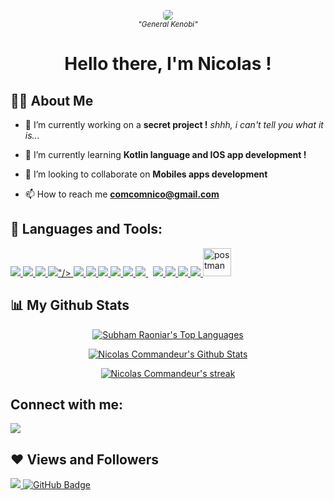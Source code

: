 <p align="center">
    <img src="https://media.giphy.com/media/Nx0rz3jtxtEre/giphy.gif" style="border-radius: 5px;">
    <br/>
    <small><i>"General Kenobi"</i></small>
</p>
<h1 align="center">Hello there, I'm Nicolas !</h1>


## 🙋‍♂️ About Me

- 🔭 I’m currently working on a **secret project !** *shhh, i can't tell you what it is...*

- 🌱 I’m currently learning **Kotlin language and IOS app development !**

- 👯 I’m looking to collaborate on **Mobiles apps development**

<!--
    - 👨‍💻 All of my projects are available at **[Portfolio : NullPointerException]()**
-->

- 📫 How to reach me **comcomnico@gmail.com**

<!--
    - ⚡ Fun fact **UwU**
-->

## 🚀 Languages and Tools:

<p align="left"> 
    <a href="https://git-scm.com/" target="_blank"> <img src="https://img.icons8.com/color/48/000000/git.png"/> </a> 
    <a href="https://www.java.com" target="_blank"> <img src="https://img.icons8.com/color/48/000000/java-coffee-cup-logo.png"/> </a>
    <a href="https://kotlinlang.org/" target="_blank"> <img src="https://img.icons8.com/color/50/000000/kotlin.png"/> </a>
    <a href="https://www.apple.com/fr/swift/" target="_blank"> <img src="<img src="https://img.icons8.com/color/48/000000/swift.png"/>"/> </a>
    <a href="https://flutter.dev/" target="_blank"> <img src="https://img.icons8.com/color/50/000000/flutter.png"/> </a>
    <a href="https://developer.mozilla.org/en-US/docs/Web/JavaScript" target="_blank"> <img src="https://img.icons8.com/color/48/000000/javascript.png"/> </a> 
    <a href="https://www.w3.org/html/" target="_blank"> <img src="https://img.icons8.com/color/48/000000/html-5.png"/> </a> 
    <a href="https://www.w3schools.com/css/" target="_blank"> <img src="https://img.icons8.com/color/48/000000/css3.png"/> </a> 
    <a href="https://firebase.google.com/" target="_blank"> <img src="https://img.icons8.com/color/48/000000/firebase.png"/> </a> 
    <a style="padding-right:8px;" href="https://www.mysql.com/" target="_blank"> <img src="https://img.icons8.com/fluent/50/000000/mysql-logo.png"/> </a>
    <a href="" target="_blank"> <img src="https://img.icons8.com/color/48/000000/c-programming.png"/> </a>
    <a href="" target="_blank"> <img src="https://img.icons8.com/color/48/000000/c-plus-plus-logo.png"/> </a>
    <a href="" target="_blank">  </a>
    <a href="https://getbootstrap.com" target="_blank"> <img src="https://img.icons8.com/color/48/000000/bootstrap.png"/> </a>
    <a href="https://www.python.org" target="_blank"> <img src="https://img.icons8.com/color/48/000000/python.png"/> </a> 
    <a href="https://postman.com" target="_blank"> <img src="https://www.vectorlogo.zone/logos/getpostman/getpostman-icon.svg" alt="postman" width="45" height="45"/> </a>   
    <!-- <a href="https://reactjs.org/" target="_blank"> <img src="https://img.icons8.com/color/48/000000/react-native.png"/> </a> -->
    <!-- <a href="https://spring.io/projects/spring-boot" target="_blank"> <img src="https://img.icons8.com/color/48/000000/spring-logo.png"/> </a>  -->
    <!-- <a style="padding-right:8px;" href="https://nodejs.org" target="_blank"> <img src="https://img.icons8.com/color/48/000000/nodejs.png"/> </a>  -->
    <!-- <a href="https://www.mongodb.com/" target="_blank"> <img src="https://raw.githubusercontent.com/devicons/devicon/master/icons/mongodb/mongodb-original-wordmark.svg" alt="mongodb" width="48" height="48"/> </a>  -->
    <!-- <a href="https://www.jenkins.io" target="_blank"> <img src="https://www.vectorlogo.zone/logos/jenkins/jenkins-icon.svg" alt="jenkins" width="48" height="48"/> </a>  -->
    <!-- <a href="https://redux.js.org" target="_blank"> <img src="https://img.icons8.com/color/48/000000/redux.png"/> </a> -->
    <!-- <a href="https://expressjs.com" target="_blank"> <img src="https://raw.githubusercontent.com/devicons/devicon/master/icons/express/express-original-wordmark.svg" alt="express" width="40" height="40"/> </a> -->
</p>

## 📊 My Github Stats
<p align="center">
    <a href="https://github.com/anuraghazra/github-readme-stats">
        <!-- GOTHAM  -->
        <img alt="Subham Raoniar's Top Languages" src="https://github-readme-stats.vercel.app/api/top-langs/?username=CommandeurNicolas&langs_count=8&count_private=true&layout=compact&theme=gotham&hide_border=true" />
        <!-- BUEFY DARK -->
        <!-- <img alt="Subham Raoniar's Top Languages" src="https://github-readme-stats.vercel.app/api/top-langs/?username=CommandeurNicolas&langs_count=6&count_private=true&layout=compact&theme=buefy&hide_border=true&bg_color=1A1B27&text_color=d1d1d1" /> -->
        <!-- DARK -->
        <!-- <img alt="Subham Raoniar's Top Languages" src="https://github-readme-stats.vercel.app/api/top-langs/?username=CommandeurNicolas&langs_count=6&count_private=true&layout=compact&hide_border=true&bg_color=151515&text_color=FDFDFD&title_color=F28701&icon_color=F28701" /> -->
    </a>
</p>
<p align="center">
    <a href="https://github.com/anuraghazra/github-readme-stats">
        <!-- GOTHAM  -->
        <img alt="Nicolas Commandeur's Github Stats" src="https://github-readme-stats.vercel.app/api?username=CommandeurNicolas&show_icons=true&count_private=true&theme=gotham&hide_border=true" />
        <!-- BUEFY DARK -->
        <!-- <img alt="Nicolas Commandeur's Github Stats" src="https://github-readme-stats.vercel.app/api?username=CommandeurNicolas&show_icons=true&count_private=true&theme=buefy&hide_border=true&bg_color=1A1B27&text_color=d1d1d1" /> -->
        <!-- DARK -->
        <!-- <img alt="Nicolas Commandeur's Github Stats" src="https://github-readme-stats.vercel.app/api?username=CommandeurNicolas&show_icons=true&count_private=true&hide_border=true&bg_color=151515&text_color=FDFDFD&title_color=F28701&icon_color=F28701" /> -->
    </a>
</p>
<p align="center">
    <a href="https://github.com/DenverCoder1/github-readme-streak-stats">
        <!-- GOTHAM  -->
        <img alt="Nicolas Commandeur's streak" src="https://github-readme-streak-stats.herokuapp.com/?user=CommandeurNicolas&theme=gotham&hide_border=true&stroke=0000"/>
        <!-- BUEFY DARK  -->
        <!-- <img alt="Nicolas Commandeur's streak" src="https://github-readme-streak-stats.herokuapp.com/?user=CommandeurNicolas&theme=buefy-dark&hide_border=true&stroke=0000"/> -->
        <!-- DARK  -->
        <!-- <img alt="Nicolas Commandeur's streak" src="https://github-readme-streak-stats.herokuapp.com/?user=CommandeurNicolas&theme=dark&hide_border=true&stroke=0000"/> -->
    </a>
</p>
<p align="center">
    <a href="https://github.com/Ashutosh00710/github-readme-activity-graph">
        <!-- GOTHAM  -->
        <!-- <img alt="Nicolas Commandeur's Activity Graph" src="https://activity-graph.herokuapp.com/graph?username=CommandeurNicolas&bg_color=0C1014&color=98D0CD&line=259076&point=98D0CD&hide_border=true" /> -->
        <!-- BUEFY DARK  -->
        <!-- <img alt="Nicolas Commandeur's Activity Graph" src="https://activity-graph.herokuapp.com/graph?username=CommandeurNicolas&bg_color=1A1B27&color=6A4DB9&line=FE3860&point=D0D0D0&hide_border=true" /> -->
        <!-- DARK  -->
        <!-- <img alt="Nicolas Commandeur's Activity Graph" src="https://activity-graph.herokuapp.com/graph?username=CommandeurNicolas&bg_color=151515&color=FDFDFD&line=F28701&point=FFFFFF&hide_border=true" /> -->
    </a>
</p>


## Connect with me:
<p align="left">

<a href = "https://www.linkedin.com/in/nicolas-commandeur-623776215/"><img src="https://img.icons8.com/fluent/48/000000/linkedin.png"/></a>

</p>

## ❤ Views and Followers
<a href="https://github.com/Meghna-DAS/github-profile-views-counter">
    <img src="https://komarev.com/ghpvc/?username=CommandeurNicolas">
</a>
<a href="https://github.com/CommandeurNicolas?tab=followers"><img src="https://img.shields.io/github/followers/CommandeurNicolas?label=Followers&style=social" alt="GitHub Badge"></a>




<!--
**CommandeurNicolas/CommandeurNicolas** is a ✨ _special_ ✨ repository because its `README.md` (this file) appears on your GitHub profile.

Here are some ideas to get you started:

- 🔭 I’m currently working on ...
- 🌱 I’m currently learning ...
- 👯 I’m looking to collaborate on ...
- 🤔 I’m looking for help with ...
- 💬 Ask me about ...
- 📫 How to reach me: ...
- 😄 Pronouns: ...
- ⚡ Fun fact: ...
-->
